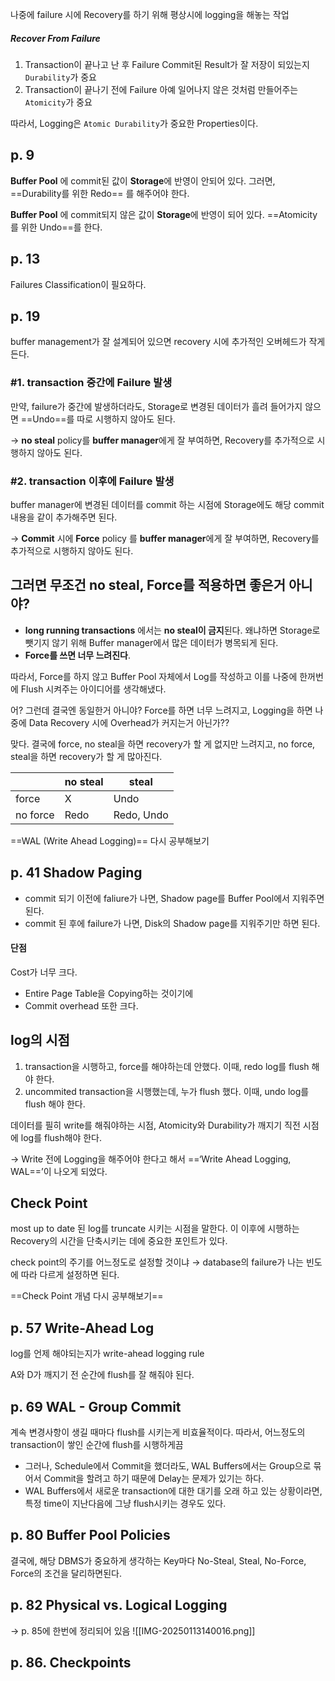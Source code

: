 나중에 failure 시에 Recovery를 하기 위해 평상시에 logging을 해놓는 작업

##### Recover From Failure
1. Transaction이 끝나고 난 후 Failure
   Commit된 Result가 잘 저장이 되있는지 `Durability`가 중요
2. Transaction이 끝나기 전에 Failure
   아예 일어나지 않은 것처럼 만들어주는 `Atomicity`가 중요

따라서, Logging은 `Atomic Durability`가 중요한 Properties이다. 

## p. 9
**Buffer Pool** 에 commit된 값이 **Storage**에 반영이 안되어 있다. 
그러면, ==Durability를 위한 Redo== 를 해주어야 한다. 

**Buffer Pool** 에 commit되지 않은 값이 **Storage**에 반영이 되어 있다. 
==Atomicity를 위한 Undo==를 한다. 

## p. 13
Failures Classification이 필요하다. 

## p. 19
buffer management가 잘 설계되어 있으면
recovery 시에 추가적인 오버헤드가 작게 든다. 
### #1. transaction 중간에 Failure 발생
만약, failure가 중간에 발생하더라도, Storage로 변경된 데이터가 흘려 들어가지 않으면
==Undo==를 따로 시행하지 않아도 된다. 

→ **no steal** policy를 **buffer manager**에게 잘 부여하면, Recovery를 추가적으로 시행하지 않아도 된다. 
### #2. transaction 이후에 Failure 발생
buffer manager에 변경된 데이터를 commit 하는 시점에 Storage에도 해당 commit 내용을 같이 추가해주면 된다. 

→ **Commit** 시에 **Force** policy 를 **buffer manager**에게 잘 부여하면, Recovery를 추가적으로 시행하지 않아도 된다. 
## 그러면 무조건 **no steal, Force**를 적용하면 좋은거 아니야?
- **long running transactions** 에서는 **no steal이 금지**된다. 
	왜냐하면 Storage로 뺏기지 않기 위해 Buffer manager에서 많은 데이터가 병목되게 된다. 
- **Force를 쓰면 너무 느려진다**. 

따라서, Force를 하지 않고 Buffer Pool 자체에서 Log를 작성하고 이를 나중에 한꺼번에 Flush 시켜주는 아이디어를 생각해냈다. 

어? 그런데 결국엔 동일한거 아니야? 
Force를 하면 너무 느려지고, 
Logging을 하면 나중에 Data Recovery 시에 Overhead가 커지는거 아닌가??

맞다. 
결국에 force, no steal을 하면 recovery가 할 게 없지만 느려지고, 
no force, steal을 하면 recovery가 할 게 많아진다. 

|          | no steal | steal      |
| -------- | -------- | ---------- |
| force    | X        | Undo       |
| no force | Redo     | Redo, Undo |

==WAL (Write Ahead Logging)== 다시 공부해보기
## p. 41 Shadow Paging
- commit 되기 이전에 faliure가 나면, Shadow page를 Buffer Pool에서 지워주면 된다. 
- commit 된 후에 failure가 나면, Disk의 Shadow page를 지워주기만 하면 된다. 
#### 단점
Cost가 너무 크다. 
- Entire Page Table을 Copying하는 것이기에
- Commit overhead 또한 크다. 
## log의 시점
1. transaction을 시행하고, force를 해야하는데 안했다.
   이때, redo log를 flush 해야 한다. 
2. uncommited transaction을 시행했는데, 누가 flush 했다. 
   이때, undo log를 flush 해야 한다. 
   
데이터를 필히 write를 해줘야하는 시점, 
Atomicity와 Durability가 깨지기 직전 시점에 log를 flush해야 한다.

→ Write 전에 Logging을 해주어야 한다고 해서 ==‘Write Ahead Logging, WAL==’이 나오게 되었다. 
## Check Point
most up to date 된 log를 truncate 시키는 시점을 말한다. 
이 이후에 시행하는 Recovery의 시간을 단축시키는 데에 중요한 포인트가 있다. 

check point의 주기를 어느정도로 설정할 것이냐
→ database의 failure가 나는 빈도에 따라 다르게 설정하면 된다. 

==Check Point 개념 다시 공부해보기==
## p. 57 Write-Ahead Log
log를 언제 해야되는지가 
write-ahead logging rule

A와 D가 깨지기 전 순간에 flush를 잘 해줘야 된다.

## p. 69 WAL - Group Commit
계속 변경사항이 생길 때마다 flush를 시키는게 비효율적이다. 
따라서, 어느정도의 transaction이 쌓인 순간에 flush를 시행하게끔

- 그러나, Schedule에서 Commit을 했더라도, WAL Buffers에서는 Group으로 묶어서 Commit을 할려고 하기 때문에 Delay는 문제가 있기는 하다. 
- WAL Buffers에서 새로운 transaction에 대한 대기를 오래 하고 있는 상황이라면, 
  특정 time이 지난다음에 그냥 flush시키는 경우도 있다. 
## p. 80 Buffer Pool Policies
결국에, 해당 DBMS가 중요하게 생각하는 Key마다
No-Steal, Steal, No-Force, Force의 조건을 달리하면된다. 

## p. 82 Physical vs. Logical Logging
→ p. 85에 한번에 정리되어 있음
![[IMG-20250113140016.png]]

## p. 86. Checkpoints














